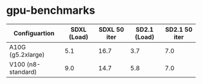 # gpu-benchmarks



| Configuartion | SDXL (Load) | SDXL 50 iter | SD2.1 (Load) | SD2.1 50 iter |
| -- | -- | -- | -- | -- |
| A10G (g5.2xlarge) | 5.1   | 16.7   |  3.7   |  7.0  |
| V100 (n8-standard) | 9.0   | 14.7   |  5.8  | 7.0 |
